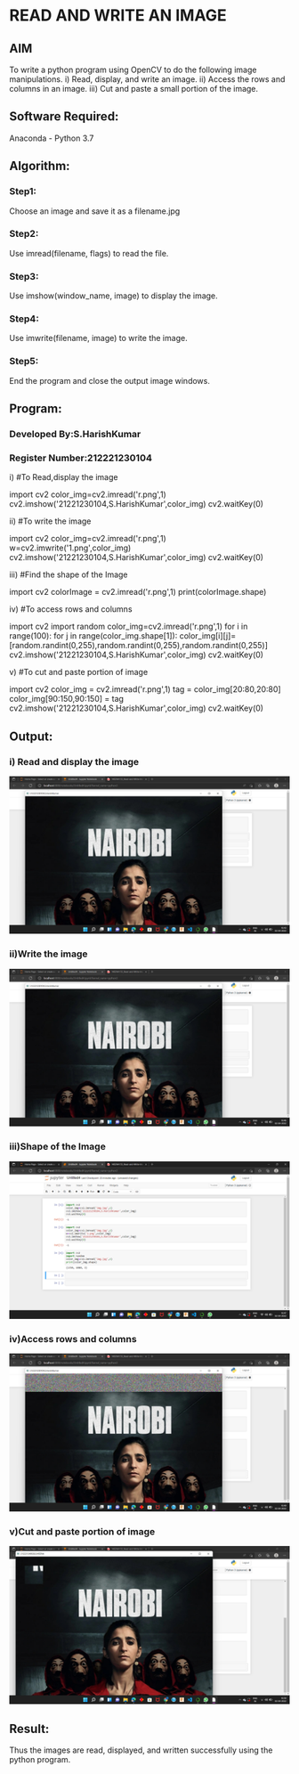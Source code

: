# READ AND WRITE AN IMAGE
## AIM
To write a python program using OpenCV to do the following image manipulations.
i) Read, display, and write an image.
ii) Access the rows and columns in an image.
iii) Cut and paste a small portion of the image.

## Software Required:
Anaconda - Python 3.7
## Algorithm:
### Step1:
Choose an image and save it as a filename.jpg
### Step2:
Use imread(filename, flags) to read the file.
### Step3:
Use imshow(window_name, image) to display the image.
### Step4:
Use imwrite(filename, image) to write the image.
### Step5:
End the program and close the output image windows.
## Program:
### Developed By:S.HarishKumar
### Register Number:212221230104
i) #To Read,display the image

  import cv2
color_img=cv2.imread('r.png',1)
cv2.imshow('21221230104,S.HarishKumar',color_img)
cv2.waitKey(0)


ii) #To write the image

import cv2
color_img=cv2.imread('r.png',1)
w=cv2.imwrite('1.png',color_img)
cv2.imshow('21221230104,S.HarishKumar',color_img)
cv2.waitKey(0)



iii) #Find the shape of the Image

import cv2
colorImage = cv2.imread('r.png',1)
print(colorImage.shape)




iv) #To access rows and columns


import cv2
import random
color_img=cv2.imread('r.png',1)
for i in range(100):
    for j in range(color_img.shape[1]):
        color_img[i][j]=[random.randint(0,255),random.randint(0,255),random.randint(0,255)]
cv2.imshow('21221230104,S.HarishKumar',color_img)
cv2.waitKey(0)



v) #To cut and paste portion of image

import cv2
color_img = cv2.imread('r.png',1)
tag = color_img[20:80,20:80]
color_img[90:150,90:150] = tag
cv2.imshow('21221230104,S.HarishKumar',color_img)
cv2.waitKey(0)





## Output:

### i) Read and display the image

![output](1.png)

### ii)Write the image

![output](2.png)

### iii)Shape of the Image

![output](3.png)
### iv)Access rows and columns
![output](4.png)

### v)Cut and paste portion of image
![output](5.png)
## Result:
Thus the images are read, displayed, and written successfully using the python program.



